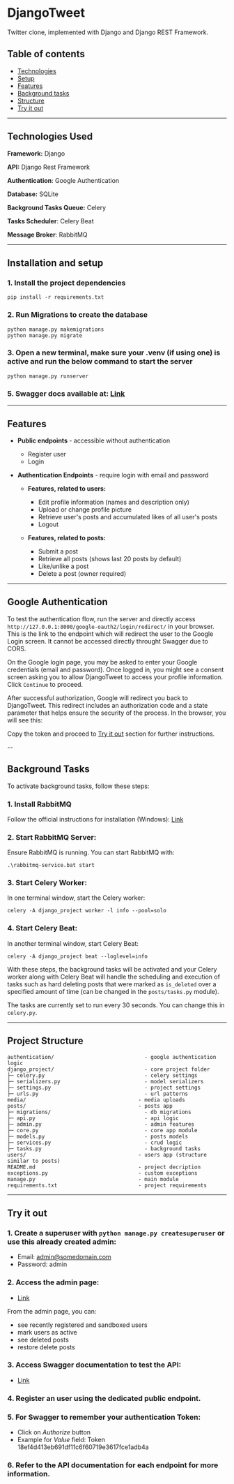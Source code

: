 # DjangoTweet

Twitter clone, implemented with Django and Django REST Framework.

## Table of contents

* [Technologies](#technologies-used)
* [Setup](#installation-and-setup)
* [Features](#features)
* [Background tasks](#background-tasks)
* [Structure](#project-structure)
* [Try it out](#try-it-out)

---

## Technologies Used

**Framework:** Django

**API:** Django Rest Framework

**Authentication**: Google Authentication

**Database:** SQLite

**Background Tasks Queue:** Celery

**Tasks Scheduler**: Celery Beat

**Message Broker**: RabbitMQ

---

## Installation and setup

### 1. Install the project dependencies

```
pip install -r requirements.txt
```

### 2. Run Migrations to create the database

```
python manage.py makemigrations
python manage.py migrate
```

### 3. Open a new terminal, make sure your .venv (if using one) is active and run the below command to start the server

```
python manage.py runserver
```

### 5. Swagger docs available at: [Link](http://127.0.0.1:8000/api/v1/swagger/schema/)

---

## Features

- **Public endpoints** - accessible without authentication
    * Register user
    * Login

- **Authentication Endpoints** - require login with email and password

    - **Features, related to users:**
        * Edit profile information (names and description only)
        * Upload or change profile picture
        * Retrieve user's posts and accumulated likes of all user's posts
        * Logout
  
    - **Features, related to posts:**
        * Submit a post
        * Retrieve all posts (shows last 20 posts by default)
        * Like/unlike a post
        * Delete a post (owner required)

---

## Google Authentication

To test the authentication flow, run the server and directly access `http://127.0.0.1:8000/google-oauth2/login/redirect/` in your browser. This is the link to the endpoint which will redirect the user to the Google Login screen. It cannot be accessed directly throught Swagger due to CORS.

On the Google login page, you may be asked to enter your Google credentials (email and password). Once logged in, you might see a consent screen asking you to allow DjangoTweet to access your profile information. Click `Continue` to proceed.

After successful authorization, Google will redirect you back to DjangoTweet. This redirect includes an authorization code and a state parameter that helps ensure the security of the process. In the browser, you will see this:

Copy the token and proceed to [Try it out](#try-it-out) section for further instructions.

--

## Background Tasks

To activate background tasks, follow these steps:

### 1. Install RabbitMQ

Follow the official instructions for installation (Windows): [Link](https://www.rabbitmq.com/docs/install-windows)

### 2. Start RabbitMQ Server:

Ensure RabbitMQ is running. You can start RabbitMQ with:

```
.\rabbitmq-service.bat start
```

### 3. Start Celery Worker:

In one terminal window, start the Celery worker:

```
celery -A django_project worker -l info --pool=solo
```

### 4. Start Celery Beat:

In another terminal window, start Celery Beat:

```
celery -A django_project beat --loglevel=info
```

With these steps, the background tasks will be activated and your Celery worker along with Celery Beat will handle the scheduling and execution of tasks such as hard deleting posts that were marked as `is_deleted` over a specified amount of time (can be changed in the `posts/tasks.py` module).

The tasks are currently set to run every 30 seconds. You can change this in `celery.py`.

---

## Project Structure

```
authentication/                             - google authentication logic
django_project/                             - core project folder
├─ celery.py                                - celery settings
├─ serializers.py                           - model serializers
├─ settings.py                              - project settings
├─ urls.py                                  - url patterns
media/                                    - media uploads
posts/                                    - posts app
├─ migrations/                              - db migrations
├─ api.py                                   - api logic
├─ admin.py                                 - admin features
├─ core.py                                  - core app module
├─ models.py                                - posts models
├─ services.py                              - crud logic
├─ tasks.py                                 - background tasks
users/                                    - users app (structure similar to posts)
README.md                                 - project decription
exceptions.py                             - custom exceptions
manage.py                                 - main module
requirements.txt                          - project requirements
```

---

## Try it out

### 1. Create a superuser with `python manage.py createsuperuser` or use this already created admin:

- Email: admin@somedomain.com
- Password: admin

### 2. Access the admin page:

- [Link](http://127.0.0.1:8000/admin/)

From the admin page, you can:

- see recently registered and sandboxed users
- mark users as active
- see deleted posts
- restore delete posts

### 3. Access Swagger documentation to test the API:

- [Link](http://127.0.0.1:8000/api/v1/swagger/schema/)


### 4. Register an user using the dedicated public endpoint.

### 5. For Swagger to remember your authentication Token:

- Click on *Authorize* button
- Example for *Value* field: Token 18ef4d413eb691df11c6f60719e3617fce1adb4a

### 6. Refer to the API documentation for each endpoint for more information.
